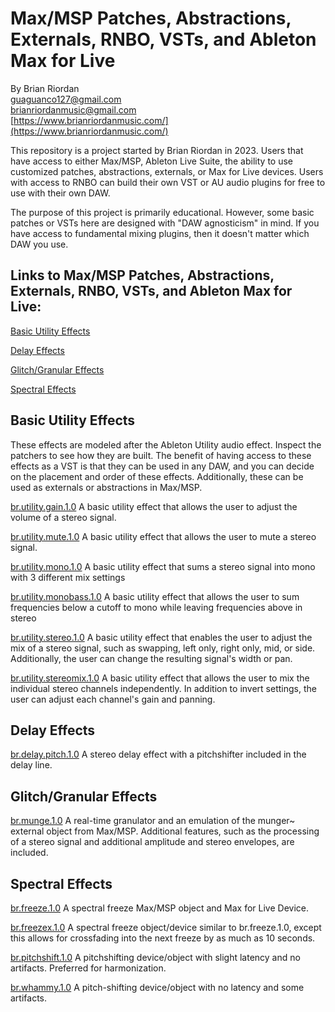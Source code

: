 # Max/MSP Patches, Abstractions, Externals, RNBO, VSTs, and Ableton Max for Live 
   
By Brian Riordan  
[guaguanco127@gmail.com](mailto:guaguanco127@gmail.com)  
[brianriordanmusic@gmail.com](mailto:brianriordanmusic@gmail.com)   
[https://www.brianriordanmusic.com/](https://www.brianriordanmusic.com/) 

This repository is a project started by Brian Riordan in 2023. Users that have access to either Max/MSP, Ableton Live Suite, the ability to use customized patches, abstractions, externals, or Max for Live devices. Users with access to RNBO can build their own VST or AU audio plugins for free to use with their own DAW.  

The purpose of this project is primarily educational. However, some basic patches or VSTs here are designed with "DAW agnosticism" in mind. If you have access to fundamental mixing plugins, then it doesn't matter which DAW you use.


## Links to Max/MSP Patches, Abstractions, Externals, RNBO, VSTs, and Ableton Max for Live:

[Basic Utility Effects](#utility) 

[Delay Effects](#delay)

[Glitch/Granular Effects](#grain)

[Spectral Effects](#spectral) 

## <a name="utility"></a>Basic Utility Effects

These effects are modeled after the Ableton Utility audio effect. Inspect the patchers to see how they are built. The benefit of having access to these effects as a VST is that they can be used in any DAW, and you can decide on the placement and order of these effects. Additionally, these can be used as externals or abstractions in Max/MSP.  

[br.utility.gain.1.0](https://github.com/guaguanco127/br.utility.gain.1.0)  A basic utility effect that allows the user to adjust the volume of a stereo signal. 

[br.utility.mute.1.0](https://github.com/guaguanco127/br.utility.mute.1.0)  A basic utility effect that allows the user to mute a stereo signal.

[br.utility.mono.1.0](https://github.com/guaguanco127/br.utility.mono.1.0)  A basic utility effect that sums a stereo signal into mono with 3 different mix settings

[br.utility.monobass.1.0](https://github.com/guaguanco127/br.utility.monobass.1.0) A basic utility effect that allows the user to sum frequencies below a cutoff to mono while leaving frequencies above in stereo
 
[br.utility.stereo.1.0](https://github.com/guaguanco127/br.utility.stereo.1.0)  A basic utility effect that enables the user to adjust the mix of a stereo signal, such as swapping, left only, right only, mid, or side. Additionally, the user can change the resulting signal's width or pan.

[br.utility.stereomix.1.0](https://github.com/guaguanco127/br.utility.stereomix.1.0) A basic utility effect that allows the user to mix the individual stereo channels independently. In addition to invert settings, the user can adjust each channel's gain and panning. 

## <a name="delay"></a>Delay Effects   

[br.delay.pitch.1.0](https://github.com/guaguanco127/br.delay.pitch.1.0) A stereo delay effect with a pitchshifter included in the delay line.

## <a name="grain"></a>Glitch/Granular Effects

[br.munge.1.0](https://github.com/guaguanco127/br.munge.1.0) A real-time granulator and an emulation of the munger~ external object from Max/MSP. Additional features, such as the processing of a stereo signal and additional amplitude and stereo envelopes, are included.


## <a name="spectral"></a>Spectral Effects

[br.freeze.1.0](https://github.com/guaguanco127/br.freeze.1.0) A spectral freeze Max/MSP object and Max for Live Device.  

[br.freezex.1.0](https://github.com/guaguanco127/br.freezex.1.0) A spectral freeze object/device similar to br.freeze.1.0, except this allows for crossfading into the next freeze by as much as 10 seconds.

[br.pitchshift.1.0](https://github.com/guaguanco127/br.pitchshift.1.0) A pitchshifting device/object with slight latency and no artifacts. Preferred for harmonization.

[br.whammy.1.0](https://github.com/guaguanco127/br.whammy.1.0) A pitch-shifting device/object with no latency and some artifacts. 







